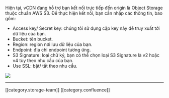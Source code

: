 Hiện tại, vCDN đang hỗ trợ bạn kết nối trực tiếp đến origin là Object Storage thuộc chuẩn AWS S3. Để thực hiện kết nối, bạn cần nhập các thông tin, bao gồm: 


* Access key/ Secret key: chúng tôi sử dụng cặp key này để truy xuất tới dữ liệu của bạn.
* Bucket: tên bucket.
* Region: region nơi lưu dữ liệu của bạn.
* Endpoint: địa chỉ endpoint tương ứng.
* S3 Signature: loại chữ ký, bạn có thể chọn loại S3 Signature là v2 hoặc v4 tùy theo nhu cầu của bạn.
* Use SSL: bật/ tắt theo nhu cầu.

![](images/storage/image2024-1-10_10-16-7.png)



*****

[[category.storage-team]] 
[[category.confluence]] 
